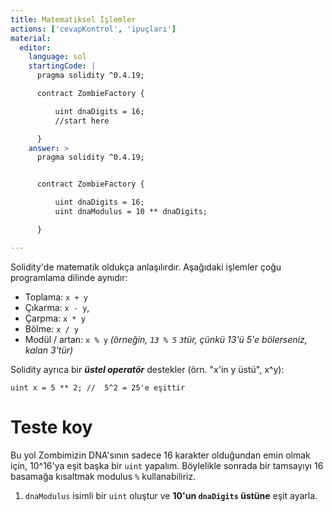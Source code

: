 ```yaml
---
title: Matematiksel İşlemler
actions: ['cevapKontrol', 'ipuçları']
material:
  editor:
    language: sol
    startingCode: |
      pragma solidity ^0.4.19;

      contract ZombieFactory {

          uint dnaDigits = 16;
          //start here

      }
    answer: >
      pragma solidity ^0.4.19;


      contract ZombieFactory {

          uint dnaDigits = 16;
          uint dnaModulus = 10 ** dnaDigits;

      }

---
```


Solidity'de matematik oldukça anlaşılırdır. Aşağıdaki işlemler çoğu programlama dilinde aynıdır:

* Toplama: `x + y`
* Çıkarma: `x - y`,
* Çarpma: `x * y`
* Bölme: `x / y`
* Modül / artan: `x % y` _(örneğin, `13 % 5`  `3`tür, çünkü 13'ü 5'e bölerseniz, kalan 3'tür)_

Solidity ayrıca bir  **_üstel operatör_** destekler (örn. "x'in y üstü", x^y):

```
uint x = 5 ** 2; //  5^2 = 25'e eşittir
```

# Teste koy
Bu yol
Zombimizin DNA'sının sadece 16 karakter olduğundan emin olmak için, 10^16'ya eşit başka bir `uint` yapalım. Böylelikle sonrada bir tamsayıyı 16 basamağa kısaltmak modulus `%` kullanabiliriz.

1. `dnaModulus` isimli bir `uint` oluştur ve **10'un `dnaDigits` üstüne** eşit ayarla.
